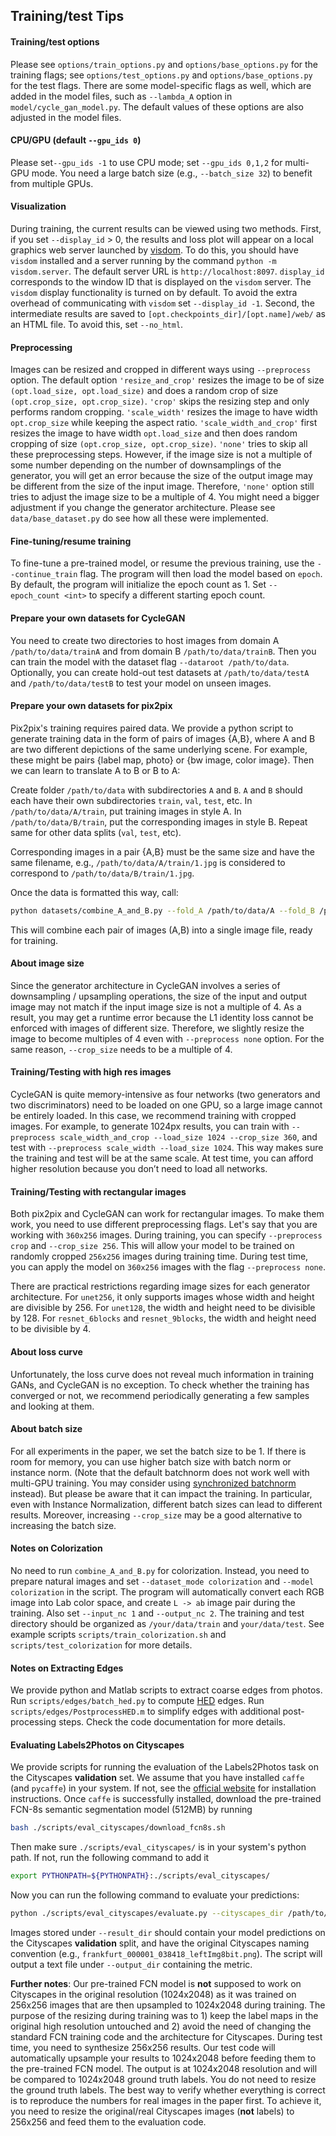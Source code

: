 ## Training/test Tips
#### Training/test options
Please see `options/train_options.py` and `options/base_options.py` for the training flags; see `options/test_options.py` and `options/base_options.py` for the test flags. There are some model-specific flags as well, which are added in the model files, such as `--lambda_A` option in `model/cycle_gan_model.py`. The default values of these options are also adjusted in the model files.
#### CPU/GPU (default `--gpu_ids 0`)
Please set`--gpu_ids -1` to use CPU mode; set `--gpu_ids 0,1,2` for multi-GPU mode. You need a large batch size (e.g., `--batch_size 32`) to benefit from multiple GPUs.

#### Visualization
During training, the current results can be viewed using two methods. First, if you set `--display_id` > 0, the results and loss plot will appear on a local graphics web server launched by [visdom](https://github.com/facebookresearch/visdom). To do this, you should have `visdom` installed and a server running by the command `python -m visdom.server`. The default server URL is `http://localhost:8097`. `display_id` corresponds to the window ID that is displayed on the `visdom` server. The `visdom` display functionality is turned on by default. To avoid the extra overhead of communicating with `visdom` set `--display_id -1`. Second, the intermediate results are saved to `[opt.checkpoints_dir]/[opt.name]/web/` as an HTML file. To avoid this, set `--no_html`.

#### Preprocessing
 Images can be resized and cropped in different ways using `--preprocess` option. The default option `'resize_and_crop'` resizes the image to be of size `(opt.load_size, opt.load_size)` and does a random crop of size `(opt.crop_size, opt.crop_size)`. `'crop'` skips the resizing step and only performs random cropping. `'scale_width'` resizes the image to have width `opt.crop_size` while keeping the aspect ratio. `'scale_width_and_crop'` first resizes the image to have width `opt.load_size` and then does random cropping of size `(opt.crop_size, opt.crop_size)`. `'none'` tries to skip all these preprocessing steps. However, if the image size is not a multiple of some number depending on the number of downsamplings of the generator, you will get an error because the size of the output image may be different from the size of the input image. Therefore, `'none'` option still tries to adjust the image size to be a multiple of 4. You might need a bigger adjustment if you change the generator architecture. Please see `data/base_dataset.py` do see how all these were implemented.

#### Fine-tuning/resume training
To fine-tune a pre-trained model, or resume the previous training, use the `--continue_train` flag. The program will then load the model based on `epoch`. By default, the program will initialize the epoch count as 1. Set `--epoch_count <int>` to specify a different starting epoch count.


#### Prepare your own datasets for CycleGAN
You need to create two directories to host images from domain A `/path/to/data/trainA` and from domain B `/path/to/data/trainB`. Then you can train the model with the dataset flag `--dataroot /path/to/data`. Optionally, you can create hold-out test datasets at `/path/to/data/testA` and `/path/to/data/testB` to test your model on unseen images.

#### Prepare your own datasets for pix2pix
Pix2pix's training requires paired data. We provide a python script to generate training data in the form of pairs of images {A,B}, where A and B are two different depictions of the same underlying scene. For example, these might be pairs {label map, photo} or {bw image, color image}. Then we can learn to translate A to B or B to A:

Create folder `/path/to/data` with subdirectories `A` and `B`. `A` and `B` should each have their own subdirectories `train`, `val`, `test`, etc. In `/path/to/data/A/train`, put training images in style A. In `/path/to/data/B/train`, put the corresponding images in style B. Repeat same for other data splits (`val`, `test`, etc).

Corresponding images in a pair {A,B} must be the same size and have the same filename, e.g., `/path/to/data/A/train/1.jpg` is considered to correspond to `/path/to/data/B/train/1.jpg`.

Once the data is formatted this way, call:
```bash
python datasets/combine_A_and_B.py --fold_A /path/to/data/A --fold_B /path/to/data/B --fold_AB /path/to/data
```

This will combine each pair of images (A,B) into a single image file, ready for training.


#### About image size
 Since the generator architecture in CycleGAN involves a series of downsampling / upsampling operations, the size of the input and output image may not match if the input image size is not a multiple of 4. As a result, you may get a runtime error because the L1 identity loss cannot be enforced with images of different size. Therefore, we slightly resize the image to become multiples of 4 even with `--preprocess none` option. For the same reason, `--crop_size` needs to be a multiple of 4.

#### Training/Testing with high res images
CycleGAN is quite memory-intensive as four networks (two generators and two discriminators) need to be loaded on one GPU, so a large image cannot be entirely loaded. In this case, we recommend training with cropped images. For example, to generate 1024px results, you can train with `--preprocess scale_width_and_crop --load_size 1024 --crop_size 360`, and test with `--preprocess scale_width --load_size 1024`. This way makes sure the training and test will be at the same scale. At test time, you can afford higher resolution because you don’t need to load all networks.

#### Training/Testing with rectangular images
Both pix2pix and CycleGAN can work for rectangular images. To make them work, you need to use different preprocessing flags. Let's say that you are working with `360x256` images. During training, you can specify `--preprocess crop` and `--crop_size 256`. This will allow your model to be trained on randomly cropped `256x256` images during training time. During test time, you can apply the model on `360x256` images with the flag `--preprocess none`.

There are practical restrictions regarding image sizes for each generator architecture. For `unet256`, it only supports images whose width and height are divisible by 256. For `unet128`, the width and height need to be divisible by 128. For `resnet_6blocks` and `resnet_9blocks`, the width and height need to be divisible by 4.

#### About loss curve
Unfortunately, the loss curve does not reveal much information in training GANs, and CycleGAN is no exception. To check whether the training has converged or not, we recommend periodically generating a few samples and looking at them.

#### About batch size
For all experiments in the paper, we set the batch size to be 1. If there is room for memory, you can use higher batch size with batch norm or instance norm. (Note that the default batchnorm does not work well with multi-GPU training. You may consider using [synchronized batchnorm](https://github.com/vacancy/Synchronized-BatchNorm-PyTorch) instead). But please be aware that it can impact the training. In particular, even with Instance Normalization, different batch sizes can lead to different results. Moreover, increasing `--crop_size` may be a good alternative to increasing the batch size.


#### Notes on Colorization
No need to run `combine_A_and_B.py` for colorization. Instead, you need to prepare natural images and set `--dataset_mode colorization` and `--model colorization` in the script. The program will automatically convert each RGB image into Lab color space, and create  `L -> ab` image pair during the training. Also set `--input_nc 1` and `--output_nc 2`. The training and test directory should be organized as `/your/data/train` and `your/data/test`. See example scripts `scripts/train_colorization.sh` and `scripts/test_colorization` for more details.

#### Notes on Extracting Edges
We provide python and Matlab scripts to extract coarse edges from photos. Run `scripts/edges/batch_hed.py` to compute [HED](https://github.com/s9xie/hed) edges. Run `scripts/edges/PostprocessHED.m` to simplify edges with additional post-processing steps. Check the code documentation for more details.

#### Evaluating Labels2Photos on Cityscapes
We provide scripts for running the evaluation of the Labels2Photos task on the Cityscapes **validation** set. We assume that you have installed `caffe` (and `pycaffe`) in your system. If not, see the [official website](http://caffe.berkeleyvision.org/installation.html) for installation instructions. Once `caffe` is successfully installed, download the pre-trained FCN-8s semantic segmentation model (512MB) by running
```bash
bash ./scripts/eval_cityscapes/download_fcn8s.sh
```
Then make sure `./scripts/eval_cityscapes/` is in your system's python path. If not, run the following command to add it
```bash
export PYTHONPATH=${PYTHONPATH}:./scripts/eval_cityscapes/
```
Now you can run the following command to evaluate your predictions:
```bash
python ./scripts/eval_cityscapes/evaluate.py --cityscapes_dir /path/to/original/cityscapes/dataset/ --result_dir /path/to/your/predictions/ --output_dir /path/to/output/directory/
```
Images stored under `--result_dir` should contain your model predictions on the Cityscapes **validation** split, and have the original Cityscapes naming convention (e.g., `frankfurt_000001_038418_leftImg8bit.png`). The script will output a text file under `--output_dir` containing the metric.

**Further notes**: Our pre-trained FCN model is **not** supposed to work on Cityscapes in the original resolution (1024x2048) as it was trained on 256x256 images that are then upsampled to 1024x2048 during training. The purpose of the resizing during training was to 1) keep the label maps in the original high resolution untouched and 2) avoid the need of changing the standard FCN training code and the architecture for Cityscapes. During test time, you need to synthesize 256x256 results. Our test code will automatically upsample your results to 1024x2048 before feeding them to the pre-trained FCN model. The output is at 1024x2048 resolution and will be compared to 1024x2048 ground truth labels. You do not need to resize the ground truth labels. The best way to verify whether everything is correct is to reproduce the numbers for real images in the paper first. To achieve it, you need to resize the original/real Cityscapes images (**not** labels) to 256x256 and feed them to the evaluation code.